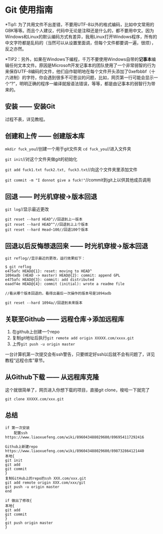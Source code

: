 # Git 使用指南

*Tip1: 为了共用文件不出差错，不要用UTF-8以外的格式编码，比如中文常用的GBK等等。而且个人建议，代码中无论是注释还是什么的，都不要用中文。因为Windows和Linux的默认编码方式有差异，我用Linux打开Windows程序，所有的中文字符都是乱码的（当然可以从设置里面调，但每个文件都要调一遍，很烦），反之亦然。

*TIP2：另外，如果在Windows下编程，千万不要使用Windows自带的**记事本**编辑任何文本文件。原因是Microsoft开发记事本的团队使用了一个非常弱智的行为来保存UTF-8编码的文件，他们自作聪明地在每个文件开头添加了0xefbbbf（十六进制）的字符，你会遇到很多不可思议的问题，比如，网页第一行可能会显示一个“?”，明明正确的程序一编译就报语法错误，等等，都是由记事本的弱智行为带来的。

## 安装 —— 安装Git

过程不表，详见教程。

## 创建和上传 —— 创建版本库

`mkdir fuck_you`//创建一个用于git文件夹
`cd fuck_you`//进入文件夹

`git init`//对这个文件夹做git的初始化

`git add fuck1.txt fuck2.txt, fuck3.txt`//向这个文件夹里添加文件

`git commit -m "I donnot give a fuck!"`//commit到git上以供其他成员调用

## 回退 —— 时光机穿梭->版本回退

`git log`//显示最近更改

```
git reset --hard HEAD^//回退到上一版本
git reset --hard HEAD^^//回退到上上个版本
git reset --hard Head~100//回退100个版本
```

## 回退以后反悔想退回来 —— 时光机穿梭->版本回退

```
git reflog//显示最近的更改，运行效果如下：

$ git reflog
e475afc HEAD@{1}: reset: moving to HEAD^
1094adb (HEAD -> master) HEAD@{2}: commit: append GPL
e475afc HEAD@{3}: commit: add distributed
eaadf4e HEAD@{4}: commit (initial): wrote a readme file

//看从哪个版本回退的，看得出最后一次操作的版本号是1094adb

git reset --hard 1094a//回退到未来版本
```

## 关联至Github —— 远程仓库->添加远程库

1. 在github上创建一个repo
2. 复制git地址后执行`git remote add origin XXXXX.com/xxxx.git`
3. 上传`git push -u origin master`

一台计算机第一次提交会有ssh警告，只要绑定好ssh以后就不会有问题了，详见教程“远程仓库”章节。

## 从Github下载 —— 从远程库克隆

这个就很简单了，网页进入你想下载的项目，直接git clone，梭哈一下就完了

`git clone XXXXX.com/xxx.git`

## 总结

```
if 第一次安装
	配置ssh https://www.liaoxuefeng.com/wiki/896043488029600/896954117292416

Github上新建repo https://www.liaoxuefeng.com/wiki/896043488029600/898732864121440
本地{
git init
git add
git commit
}
复制GitHub上的repo的ssh XXX.com/xxx.git
git add remote origin XXX.com/xxx/git
git push -u origin master
end
```

```
if 做出了修改{
本地{
git add
git commit
}
git push origin master
}
```

